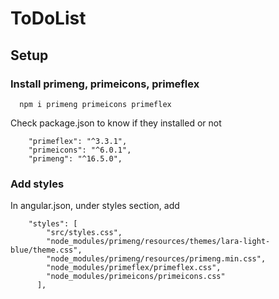 # ToDoList

## Setup
### Install primeng, primeicons, primeflex
```
  npm i primeng primeicons primeflex
```
Check package.json to know if they installed or not
```
    "primeflex": "^3.3.1",
    "primeicons": "^6.0.1",
    "primeng": "^16.5.0",
```
### Add styles
In angular.json, under styles section, add
```
    "styles": [
        "src/styles.css",
        "node_modules/primeng/resources/themes/lara-light-blue/theme.css",
        "node_modules/primeng/resources/primeng.min.css",
        "node_modules/primeflex/primeflex.css",
        "node_modules/primeicons/primeicons.css"
      ],
```
